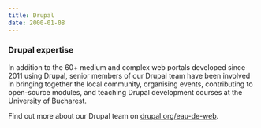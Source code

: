 ```yaml
---
title: Drupal
date: 2000-01-08
---
```



### Drupal expertise ###

In addition to the 60+ medium and complex web portals developed since 2011 using Drupal,
senior members of our Drupal team have been involved in bringing together the local community,
organising events, contributing to open-source modules,
and teaching Drupal development courses at the University of Bucharest.

Find out more about our Drupal team on [drupal.org/eau-de-web](https://www.drupal.org/eau-de-web).
